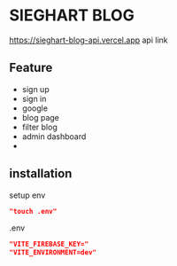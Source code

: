 # SIEGHART BLOG 
 https://sieghart-blog-api.vercel.app api link
## Feature
- sign up
- sign in
- google
- blog page
- filter blog
- admin dashboard
- 
## installation
setup env
```json
"touch .env"
```
 .env
```json
"VITE_FIREBASE_KEY="
"VITE_ENVIRONMENT=dev"
```

